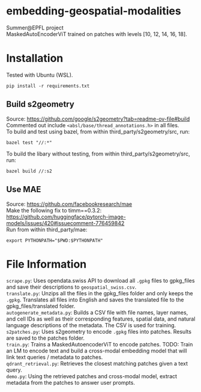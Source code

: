 # embedding-geospatial-modalities
Summer@EPFL project <br />
MaskedAutoEncoderViT trained on patches with levels [10, 12, 14, 16, 18].

# Installation
Tested with Ubuntu (WSL).
```
pip install -r requirements.txt
```

## Build s2geometry
Source: https://github.com/google/s2geometry?tab=readme-ov-file#build <br />
Commented out include ```<absl/base/thread_annotations.h>``` in all files. <br />
To build and test using bazel, from within third_party/s2geometry/src, run:
```
bazel test "//:*"
```
To build the libary without testing, from within third_party/s2geometry/src, run:
```
bazel build //:s2
```

## Use MAE
Source: https://github.com/facebookresearch/mae <br />
Make the following fix to timm==0.3.2: https://github.com/huggingface/pytorch-image-models/issues/420#issuecomment-776459842 <br />
Run from within third_party/mae:
```
export PYTHONPATH="$PWD:$PYTHONPATH"
```

# File Information
```scrape.py```: Uses opendata.swiss API to download all ```.gpkg``` files to gpkg_files and save their descriptions to ```geospatial_swiss.csv```. <br />
```translate.py```: Unzips all the files in the gpkg_files folder and only keeps the ```.gpkg```. Translates all files into English and saves the translated file to the gpkg_files/translated folder. <br />
```autogenerate_metadata.py```: Builds a CSV file with file names, layer names, and cell IDs as well as their corresponding features, spatial data, and natural language descriptions of the metadata. The CSV is used for training. <br />
```s2patches.py```: Uses s2geometry to encode ```.gpkg``` files into patches. Results are saved to the patches folder. <br />
```train.py```: Trains a MaskedAutoencoderViT to encode patches. TODO: Train an LM to encode text and build a cross-modal embedding model that will link text queries / metadata to patches. <br />
```qdrant_retrieval.py```: Retrieves the closest matching patches given a text query. <br />
```demo.py```: Using the retrieved patches and cross-modal model, extract metadata from the patches to answer user prompts.
